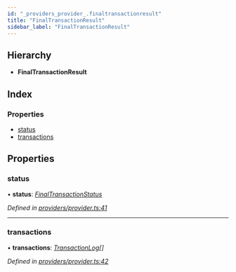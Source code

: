 ```yaml
---
id: "_providers_provider_.finaltransactionresult"
title: "FinalTransactionResult"
sidebar_label: "FinalTransactionResult"
---
```


## Hierarchy

* **FinalTransactionResult**

## Index

### Properties

* [status](_providers_provider_.finaltransactionresult.md#status)
* [transactions](_providers_provider_.finaltransactionresult.md#transactions)

## Properties

###  status

• **status**: *[FinalTransactionStatus](../enums/_providers_provider_.finaltransactionstatus.md)*

*Defined in [providers/provider.ts:41](https://github.com/nearprotocol/nearlib/blob/2fe0e0d/src.ts/providers/provider.ts#L41)*

___

###  transactions

• **transactions**: *[TransactionLog](_providers_provider_.transactionlog.md)[]*

*Defined in [providers/provider.ts:42](https://github.com/nearprotocol/nearlib/blob/2fe0e0d/src.ts/providers/provider.ts#L42)*
